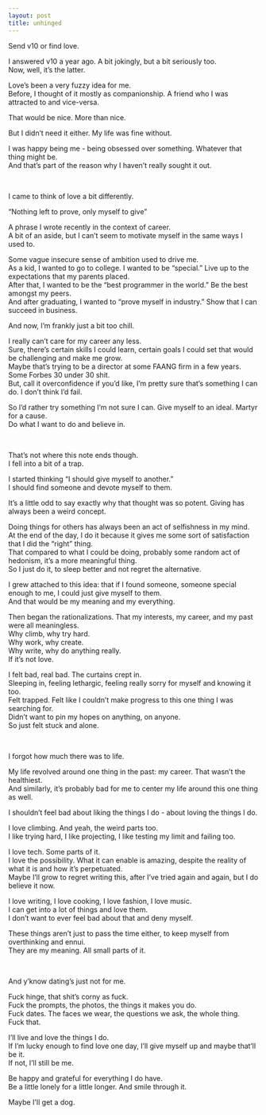 ```yaml
---
layout: post
title: unhinged
---
```


Send v10 or find love. 

I answered v10 a year ago. A bit jokingly, but a bit seriously too. \
Now, well, it’s the latter.

Love’s been a very fuzzy idea for me.\
Before, I thought of it mostly as companionship. A friend who I was attracted to and vice-versa.

That would be nice. More than nice.

But I didn’t need it either. My life was fine without.

I was happy being me - being obsessed over something. Whatever that thing might be. \
And that’s part of the reason why I haven’t really sought it out.


<br>

I came to think of love a bit differently. 

“Nothing left to prove, only myself to give”

A phrase I wrote recently in the context of career. \
A bit of an aside, but I can’t seem to motivate myself in the same ways I used to.

Some vague insecure sense of ambition used to drive me. \
As a kid, I wanted to go to college. I wanted to be “special.” Live up to the expectations that my parents placed. \
After that, I wanted to be the “best programmer in the world.” Be the best amongst my peers. \
And after graduating, I wanted to “prove myself in industry.” Show that I can succeed in business.
 
And now, I’m frankly just a bit too chill.

I really can’t care for my career any less.\
Sure, there’s certain skills I could learn, certain goals I could set that would be challenging and make me grow. \
Maybe that’s trying to be a director at some FAANG firm in a few years. Some Forbes 30 under 30 shit. \
But, call it overconfidence if you’d like, I’m pretty sure that’s something I can do. I don’t think I’d fail.

So I’d rather try something I’m not sure I can. Give myself to an ideal. Martyr for a cause. \
Do what I want to do and believe in.

<br>
 	
That’s not where this note ends though. \
I fell into a bit of a trap.

I started thinking “I should give myself to another.” \
I should find someone and devote myself to them.

It’s a little odd to say exactly why that thought was so potent. Giving has always been a weird concept.

Doing things for others has always been an act of selfishness in my mind. \
At the end of the day, I do it because it gives me some sort of satisfaction that I did the “right” thing. \
That compared to what I could be doing, probably some random act of hedonism, it’s a more meaningful thing. \
So I just do it, to sleep better and not regret the alternative.

I grew attached to this idea: that if I found someone, someone special enough to me, I could just give myself to them. \
And that would be my meaning and my everything.

Then began the rationalizations. That my interests, my career, and my past were all meaningless. \
Why climb, why try hard. \
Why work, why create. \
Why write, why do anything really. \
If it’s not love.

I felt bad, real bad. The curtains crept in. \
Sleeping in, feeling lethargic, feeling really sorry for myself and knowing it too. \
Felt trapped. Felt like I couldn’t make progress to this one thing I was searching for. \
Didn’t want to pin my hopes on anything, on anyone. \
So just felt stuck and alone.

<br>

I forgot how much there was to life.

My life revolved around one thing in the past: my career. That wasn’t the healthiest. \
And similarly, it’s probably bad for me to center my life around this one thing as well.

I shouldn’t feel bad about liking the things I do - about loving the things I do.

I love climbing. And yeah, the weird parts too. \
I like trying hard, I like projecting, I like testing my limit and failing too.

I love tech. Some parts of it. \
I love the possibility. What it can enable is amazing, despite the reality of what it is and how it’s perpetuated. \
Maybe I’ll grow to regret writing this, after I’ve tried again and again, but I do believe it now.

I love writing, I love cooking, I love fashion, I love music. \
I can get into a lot of things and love them. \
I don’t want to ever feel bad about that and deny myself.

These things aren’t just to pass the time either, to keep myself from overthinking and ennui. \
They are my meaning. All small parts of it.

<br>

And y’know dating’s just not for me.

Fuck hinge, that shit’s corny as fuck. \
Fuck the prompts, the photos, the things it makes you do. \
Fuck dates. The faces we wear, the questions we ask, the whole thing. \
Fuck that.

I’ll live and love the things I do. \
If I’m lucky enough to find love one day, I’ll give myself up and maybe that’ll be it. \
If not, I’ll still be me. 

Be happy and grateful for everything I do have. \
Be a little lonely for a little longer. And smile through it.

Maybe I'll get a dog.
